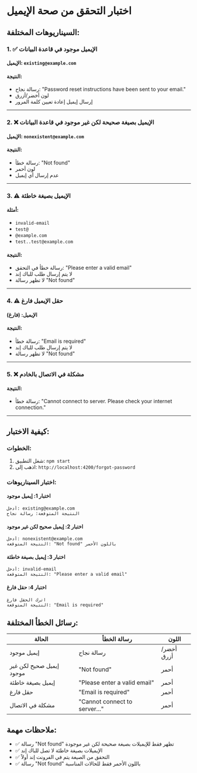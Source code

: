 # اختبار التحقق من صحة الإيميل

## السيناريوهات المختلفة:

### 1. ✅ الإيميل موجود في قاعدة البيانات

#### الإيميل: `existing@example.com`
#### النتيجة:
- رسالة نجاح: "Password reset instructions have been sent to your email."
- لون أخضر/أزرق
- إرسال إيميل إعادة تعيين كلمة المرور

---

### 2. ❌ الإيميل بصيغة صحيحة لكن غير موجود في قاعدة البيانات

#### الإيميل: `nonexistent@example.com`
#### النتيجة:
- رسالة خطأ: "Not found"
- لون أحمر
- عدم إرسال أي إيميل

---

### 3. ⚠️ الإيميل بصيغة خاطئة

#### أمثلة:
- `invalid-email`
- `test@`
- `@example.com`
- `test..test@example.com`

#### النتيجة:
- رسالة خطأ في التحقق: "Please enter a valid email"
- لا يتم إرسال طلب للباك إند
- لا تظهر رسالة "Not found"

---

### 4. ⚠️ حقل الإيميل فارغ

#### الإيميل: (فارغ)
#### النتيجة:
- رسالة خطأ: "Email is required"
- لا يتم إرسال طلب للباك إند
- لا تظهر رسالة "Not found"

---

### 5. ❌ مشكلة في الاتصال بالخادم

#### النتيجة:
- رسالة خطأ: "Cannot connect to server. Please check your internet connection."

---

## كيفية الاختبار:

### الخطوات:
1. شغل التطبيق: `npm start`
2. اذهب إلى: `http://localhost:4200/forgot-password`

### اختبار السيناريوهات:

#### اختبار 1: إيميل موجود
```
أدخل: existing@example.com
النتيجة المتوقعة: رسالة نجاح
```

#### اختبار 2: إيميل صحيح لكن غير موجود
```
أدخل: nonexistent@example.com
النتيجة المتوقعة: "Not found" باللون الأحمر
```

#### اختبار 3: إيميل بصيغة خاطئة
```
أدخل: invalid-email
النتيجة المتوقعة: "Please enter a valid email"
```

#### اختبار 4: حقل فارغ
```
اترك الحقل فارغ
النتيجة المتوقعة: "Email is required"
```

## رسائل الخطأ المختلفة:

| الحالة | رسالة الخطأ | اللون |
|--------|-------------|-------|
| إيميل موجود | رسالة نجاح | أخضر/أزرق |
| إيميل صحيح لكن غير موجود | "Not found" | أحمر |
| إيميل بصيغة خاطئة | "Please enter a valid email" | أحمر |
| حقل فارغ | "Email is required" | أحمر |
| مشكلة في الاتصال | "Cannot connect to server..." | أحمر |

## ملاحظات مهمة:

- ✅ رسالة "Not found" تظهر فقط للإيميلات بصيغة صحيحة لكن غير موجودة
- ✅ الإيميلات بصيغة خاطئة لا تصل للباك إند
- ✅ التحقق من الصيغة يتم في الفرونت إند أولاً
- ✅ رسالة "Not found" باللون الأحمر فقط للحالات المناسبة 
